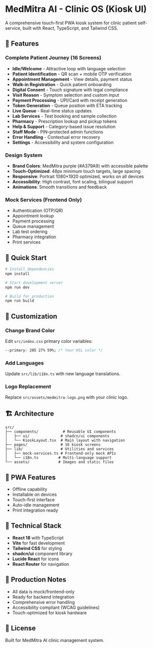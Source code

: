# MedMitra AI - Clinic OS (Kiosk UI)

A comprehensive touch-first PWA kiosk system for clinic patient self-service, built with React, TypeScript, and Tailwind CSS.

## 🏥 Features

### Complete Patient Journey (16 Screens)
- **Idle/Welcome** - Attractive loop with language selection
- **Patient Identification** - QR scan + mobile OTP verification  
- **Appointment Management** - View details, payment status
- **Walk-in Registration** - Quick patient onboarding
- **Digital Consent** - Touch signature with legal compliance
- **Visit Reason** - Symptom selection and custom input
- **Payment Processing** - UPI/Card with receipt generation
- **Token Generation** - Queue position with ETA tracking
- **Live Queue** - Real-time status updates
- **Lab Services** - Test booking and sample collection
- **Pharmacy** - Prescription lookup and pickup tokens
- **Help & Support** - Category-based issue resolution
- **Staff Mode** - PIN-protected admin functions
- **Error Handling** - Contextual error recovery
- **Settings** - Accessibility and system configuration

### Design System
- **Brand Colors**: MedMitra purple (#A379A9) with accessible palette
- **Touch-Optimized**: 48px minimum touch targets, large spacing
- **Responsive**: Portrait 1080×1920 optimized, works on all devices
- **Accessibility**: High contrast, font scaling, bilingual support
- **Animations**: Smooth transitions and feedback

### Mock Services (Frontend Only)
- Authentication (OTP/QR)
- Appointment lookup
- Payment processing
- Queue management  
- Lab test ordering
- Pharmacy integration
- Print services

## 🚀 Quick Start

```bash
# Install dependencies
npm install

# Start development server
npm run dev

# Build for production  
npm run build
```

## 🎨 Customization

### Change Brand Color
Edit `src/index.css` primary color variables:
```css
--primary: 285 27% 59%; /* Your HSL color */
```

### Add Languages
Update `src/lib/i18n.ts` with new language translations.

### Logo Replacement
Replace `src/assets/medmitra-logo.png` with your clinic logo.

## 🏗️ Architecture

```
src/
├── components/           # Reusable UI components
│   ├── ui/              # shadcn/ui components  
│   └── KioskLayout.tsx  # Main layout with navigation
├── pages/               # 16 kiosk screens
├── lib/                 # Utilities and services
│   ├── mock-services.ts # Frontend-only mock APIs
│   └── i18n.ts         # Multi-language support
└── assets/             # Images and static files
```

## 📱 PWA Features
- Offline capability
- Installable on devices
- Touch-first interface
- Auto-idle management
- Print integration ready

## 🔧 Technical Stack
- **React 18** with TypeScript
- **Vite** for fast development
- **Tailwind CSS** for styling
- **shadcn/ui** component library
- **Lucide React** for icons
- **React Router** for navigation

## 🎯 Production Notes
- All data is mock/frontend-only
- Ready for backend integration
- Comprehensive error handling
- Accessibility compliant (WCAG guidelines)
- Touch-optimized for kiosk hardware

## 📄 License
Built for MedMitra AI clinic management system.